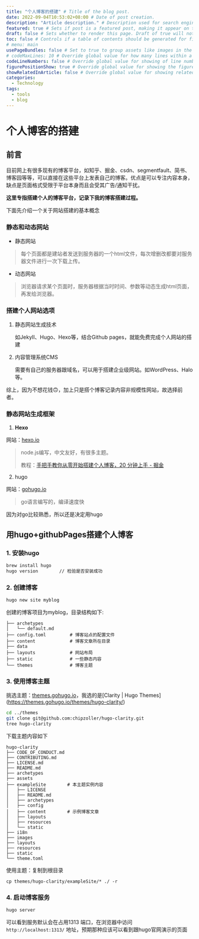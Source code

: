 ```yaml
---
title: "个人博客的搭建" # Title of the blog post.
date: 2022-09-04T10:53:02+08:00 # Date of post creation.
description: "Article description." # Description used for search engine.
featured: true # Sets if post is a featured post, making it appear on the sidebar. A featured post won't be listed on the sidebar if it's the current page
draft: false # Sets whether to render this page. Draft of true will not be rendered.
toc: false # Controls if a table of contents should be generated for first-level links automatically.
# menu: main
usePageBundles: false # Set to true to group assets like images in the same folder as this post.
# codeMaxLines: 10 # Override global value for how many lines within a code block before auto-collapsing.
codeLineNumbers: false # Override global value for showing of line numbers within code block.
figurePositionShow: true # Override global value for showing the figure label.
showRelatedInArticle: false # Override global value for showing related posts in this series at the end of the content.
categories:
  - Technology
tags:
  - tools
  - blog
---
```


# 个人博客的搭建

## 前言

目前网上有很多现有的博客平台，如知乎、掘金、csdn、segmentfault、简书、博客园等等，可以直接在这些平台上发表自己的博客。优点是可以专注内容本身，缺点是页面格式受限于平台本身而且会受其广告/通知干扰。

**这里专指搭建个人的博客平台，记录下我的博客搭建过程。**

下面先介绍一个关于网站搭建的基本概念

### 静态和动态网站

- 静态网站

> 每个页面都是建站者发送到服务器的一个html文件，每次增删改都要对服务器文件进行一次下载上传。

- 动态网站

> 浏览器请求某个页面时，服务器根据当时时间、参数等动态生成html页面，再发给浏览器。

### 搭建个人网站选项

1. 静态网站生成技术
   
   如JekyII、Hugo、Hexo等，结合Github pages，就能免费完成个人网站的搭建

2. 内容管理系统CMS
   
   需要有自己的服务器跟域名，可以用于搭建企业级网站。如WordPress、Halo等。

综上，因为不想花钱🙃，加上只是搭个博客记录内容非规模性网站，故选择前者。

### 静态网站生成框架

1. **Hexo**

网站：[hexo.io](https://hexo.io/zh-cn/)

> node.js编写，中文友好，有很多主题。
> 
> 教程：[手把手教你从零开始搭建个人博客，20 分钟上手 - 掘金](https://juejin.cn/post/7036876600993906719)

2. hugo

网站：[gohugo.io](https://gohugo.io/)

> go语言编写的，编译速度快

因为对go比较熟悉，所以还是决定用hugo

## 用hugo+githubPages搭建个人博客

### 1. 安装hugo

```bash
brew install hugo
hugo version        // 检验是否安装成功
```

### 2. 创建博客

```bash
hugo new site myblog
```

创建的博客项目为myblog，目录结构如下:

```
├── archetypes
│   └── default.md
├── config.toml         # 博客站点的配置文件
├── content             # 博客文章所在目录
├── data                
├── layouts             # 网站布局
├── static              # 一些静态内容
└── themes              # 博客主题
```

### 3. 使用博客主题

挑选主题：[themes.gohugo.io]([https://themes.gohugo.io/](https://themes.gohugo.io/))，我选的是[Clarity | Hugo Themes](https://themes.gohugo.io/themes/hugo-clarity/)

```bash
cd ../themes
git clone git@github.com:chipzoller/hugo-clarity.git
tree hugo-clarity
```

下载主题内容如下

```
hugo-clarity
├── CODE_OF_CONDUCT.md
├── CONTRIBUTING.md
├── LICENSE.md
├── README.md
├── archetypes
├── assets
├── exampleSite        # 本主题实例内容
│   ├── LICENSE
│   ├── README.md
│   ├── archetypes
│   ├── config
│   ├── content        # 示例博客文章
│   ├── layouts
│   ├── resources
│   └── static
├── i18n
├── images
├── layouts
├── resources
├── static
└── theme.toml
```

使用主题：复制到根目录

```
cp themes/hugo-clarity/exampleSite/* ./ -r
```

### 4. 启动博客服务

```bash
hugo server
```

可以看到服务默认会在占用1313 端口，在浏览器中访问`http://localhost:1313/` 地址，预期那种应该可以看到跟hugo官网演示的页面

